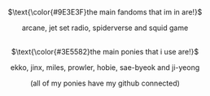 ## 
<p align="center">
$\text{\color{#9E3E3F}the main fandoms that im in are!}$

<p align="center">
  arcane, jet set radio, spiderverse and squid game

## 
<p align="center">
$\text{\color{#3E5582}the main ponies that i use are!}$

<p align="center">
  ekko, jinx, miles, prowler, hobie, sae-byeok and ji-yeong

<p align="center"> 
(all of my ponies have my github connected)

